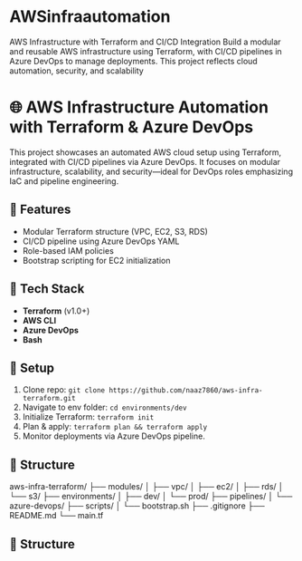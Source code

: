 # AWSinfraautomation
AWS Infrastructure with Terraform and CI/CD Integration
Build a modular and reusable AWS infrastructure using Terraform, with CI/CD pipelines in Azure DevOps to manage deployments. This project reflects cloud automation, security, and scalability

# 🌐 AWS Infrastructure Automation with Terraform & Azure DevOps

This project showcases an automated AWS cloud setup using Terraform, integrated with CI/CD pipelines via Azure DevOps. It focuses on modular infrastructure, scalability, and security—ideal for DevOps roles emphasizing IaC and pipeline engineering.

## 🚀 Features
- Modular Terraform structure (VPC, EC2, S3, RDS)
- CI/CD pipeline using Azure DevOps YAML
- Role-based IAM policies
- Bootstrap scripting for EC2 initialization

## 🧰 Tech Stack
- **Terraform** (v1.0+)
- **AWS CLI**
- **Azure DevOps**
- **Bash**

## 🔧 Setup
1. Clone repo: `git clone https://github.com/naaz7860/aws-infra-terraform.git`
2. Navigate to env folder: `cd environments/dev`
3. Initialize Terraform: `terraform init`
4. Plan & apply: `terraform plan && terraform apply`
5. Monitor deployments via Azure DevOps pipeline.

## 📂 Structure

aws-infra-terraform/
├── modules/
│   ├── vpc/
│   ├── ec2/
│   ├── rds/
│   └── s3/
├── environments/
│   ├── dev/
│   └── prod/
├── pipelines/
│   └── azure-devops/
├── scripts/
│   └── bootstrap.sh
├── .gitignore
├── README.md
└── main.tf


## 📂 Structure
